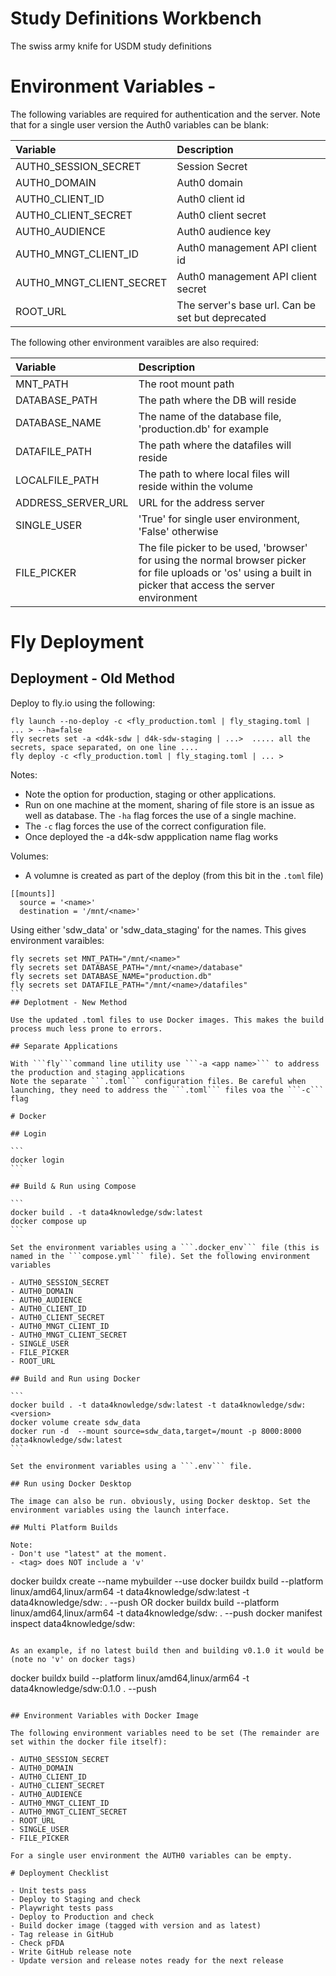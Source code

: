 # Study Definitions Workbench

The swiss army knife for USDM study definitions

# Environment Variables -

The following variables are required for authentication and the server. Note that for a single user version the Auth0 variables can be blank:

| Variable | Description |
| :--- | :--- |
| AUTH0_SESSION_SECRET | Session Secret |
| AUTH0_DOMAIN  | Auth0 domain |
| AUTH0_CLIENT_ID | Auth0 client id |
| AUTH0_CLIENT_SECRET | Auth0 client secret |
| AUTH0_AUDIENCE | Auth0 audience key |
| AUTH0_MNGT_CLIENT_ID | Auth0 management API client id |
| AUTH0_MNGT_CLIENT_SECRET | Auth0 management API client secret |
| ROOT_URL | The server's base url. Can be set but deprecated |

The following other environment varaibles are also required:

| Variable | Description |
| :--- | :--- |
| MNT_PATH | The root mount path |
| DATABASE_PATH | The path where the DB will reside |
| DATABASE_NAME | The name of the database file, 'production.db' for example |
| DATAFILE_PATH | The path where the datafiles will reside |
| LOCALFILE_PATH | The path to where local files will reside within the volume |
| ADDRESS_SERVER_URL | URL for the address server |
| SINGLE_USER | 'True' for single user environment, 'False' otherwise |
| FILE_PICKER | The file picker to be used, 'browser' for using the normal browser picker for file uploads or 'os' using a built in picker that access the server environment |

# Fly Deployment

## Deployment - Old Method

Deploy to fly.io using the following:

```
fly launch --no-deploy -c <fly_production.toml | fly_staging.toml | ... > --ha=false
fly secrets set -a <d4k-sdw | d4k-sdw-staging | ...>  ..... all the secrets, space separated, on one line ....
fly deploy -c <fly_production.toml | fly_staging.toml | ... >
````

Notes:
- Note the option for production, staging or other applications.
- Run on one machine at the moment, sharing of file store is an issue as well as database. The ```-ha``` flag forces the use of a single machine. 
- The ```-c``` flag forces the use of the correct configuration file.
- Once deployed the -a d4k-sdw appplication name flag works

Volumes:
- A volumne is created as part of the deploy (from this bit in the ```.toml``` file)

```
[[mounts]]
  source = '<name>'
  destination = '/mnt/<name>'
```

Using either 'sdw_data' or 'sdw_data_staging' for the names. This gives environment varaibles:

````
fly secrets set MNT_PATH="/mnt/<name>"
fly secrets set DATABASE_PATH="/mnt/<name>/database"
fly secrets set DATABASE_NAME="production.db"
fly secrets set DATAFILE_PATH="/mnt/<name>/datafiles"
```
## Deplotment - New Method

Use the updated .toml files to use Docker images. This makes the build process much less prone to errors.

## Separate Applications

With ```fly```command line utility use ```-a <app name>``` to address the production and staging applications
Note the separate ```.toml``` configuration files. Be careful when launching, they need to address the ```.toml``` files voa the ```-c``` flag

# Docker

## Login

```
docker login
```

## Build & Run using Compose

```
docker build . -t data4knowledge/sdw:latest 
docker compose up   
```

Set the environment variables using a ```.docker_env``` file (this is named in the ```compose.yml``` file). Set the following environment variables

- AUTH0_SESSION_SECRET
- AUTH0_DOMAIN
- AUTH0_AUDIENCE
- AUTH0_CLIENT_ID
- AUTH0_CLIENT_SECRET
- AUTH0_MNGT_CLIENT_ID
- AUTH0_MNGT_CLIENT_SECRET
- SINGLE_USER
- FILE_PICKER
- ROOT_URL

## Build and Run using Docker

```
docker build . -t data4knowledge/sdw:latest -t data4knowledge/sdw:<version>
docker volume create sdw_data
docker run -d  --mount source=sdw_data,target=/mount -p 8000:8000 data4knowledge/sdw:latest
```

Set the environment variables using a ```.env``` file.

## Run using Docker Desktop

The image can also be run. obviously, using Docker desktop. Set the environment variables using the launch interface.

## Multi Platform Builds

Note: 
- Don't use "latest" at the moment.
- <tag> does NOT include a 'v'

````
docker buildx create --name mybuilder --use
docker buildx build --platform linux/amd64,linux/arm64 -t data4knowledge/sdw:latest -t data4knowledge/sdw:<tag> . --push
OR
docker buildx build --platform linux/amd64,linux/arm64 -t data4knowledge/sdw:<tag> . --push
docker manifest inspect data4knowledge/sdw:<tag>  
```

As an example, if no latest build then and building v0.1.0 it would be (note no 'v' on docker tags)

```
docker buildx build --platform linux/amd64,linux/arm64 -t data4knowledge/sdw:0.1.0 . --push
```

## Environment Variables with Docker Image

The following environment variables need to be set (The remainder are set within the docker file itself):

- AUTH0_SESSION_SECRET
- AUTH0_DOMAIN
- AUTH0_CLIENT_ID
- AUTH0_CLIENT_SECRET
- AUTH0_AUDIENCE
- AUTH0_MNGT_CLIENT_ID
- AUTH0_MNGT_CLIENT_SECRET
- ROOT_URL
- SINGLE_USER
- FILE_PICKER 

For a single user environment the AUTH0 variables can be empty.

# Deployment Checklist

- Unit tests pass
- Deploy to Staging and check
- Playwright tests pass
- Deploy to Production and check
- Build docker image (tagged with version and as latest)
- Tag release in GitHub
- Check pFDA
- Write GitHub release note
- Update version and release notes ready for the next release